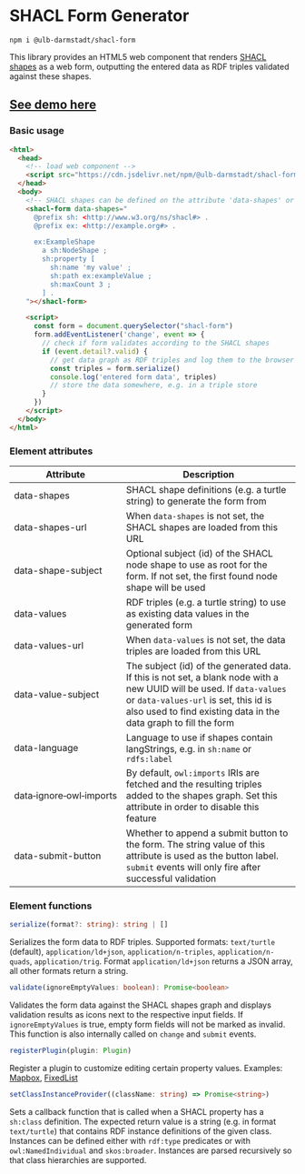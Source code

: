 # SHACL Form Generator

```
npm i @ulb-darmstadt/shacl-form
```

This library provides an HTML5 web component that renders [SHACL shapes](https://www.w3.org/TR/shacl/) as a web form, outputting the entered data as RDF triples validated against these shapes.

## [See demo here](https://ulb-darmstadt.github.io/shacl-form/)

### Basic usage
```html
<html>
  <head>
    <!-- load web component -->
    <script src="https://cdn.jsdelivr.net/npm/@ulb-darmstadt/shacl-form/dist/index.js" type="module"></script>
  </head>
  <body>
    <!-- SHACL shapes can be defined on the attribute 'data-shapes' or can be loaded by setting attribute 'data-shapes-url' -->
    <shacl-form data-shapes="
      @prefix sh: <http://www.w3.org/ns/shacl#> .
      @prefix ex: <http://example.org#> .

      ex:ExampleShape
        a sh:NodeShape ;
        sh:property [
          sh:name 'my value' ;
          sh:path ex:exampleValue ;
          sh:maxCount 3 ;
        ] .
    "></shacl-form>

    <script>
      const form = document.querySelector("shacl-form")
      form.addEventListener('change', event => {
        // check if form validates according to the SHACL shapes
        if (event.detail?.valid) {
          // get data graph as RDF triples and log them to the browser console
          const triples = form.serialize() 
          console.log('entered form data', triples)
          // store the data somewhere, e.g. in a triple store
        }
      })
    </script>
  </body>
</html>
```

### Element attributes
Attribute | Description
---|---
data-shapes | SHACL shape definitions (e.g. a turtle string) to generate the form from
data-shapes-url | When `data-shapes` is not set, the SHACL shapes are loaded from this URL
data-shape-subject | Optional subject (id) of the SHACL node shape to use as root for the form. If not set, the first found node shape will be used
data-values | RDF triples (e.g. a turtle string) to use as existing data values in the generated form
data-values-url | When `data-values` is not set, the data triples are loaded from this URL
data-value-subject | The subject (id) of the generated data. If this is not set, a blank node with a new UUID will be used. If `data-values` or `data-values-url` is set, this id is also used to find existing data in the data graph to fill the form
data-language | Language to use if shapes contain langStrings, e.g. in `sh:name` or `rdfs:label`
data&#x2011;ignore&#x2011;owl&#x2011;imports | By default, `owl:imports` IRIs are fetched and the resulting triples added to the shapes graph. Set this attribute in order to disable this feature
data-submit-button | Whether to append a submit button to the form. The string value of this attribute is used as the button label. `submit` events will only fire after successful validation

### Element functions
```typescript
serialize(format?: string): string | []
```

Serializes the form data to RDF triples. Supported formats:  `text/turtle` (default), `application/ld+json`, `application/n-triples`, `application/n-quads`, `application/trig`. Format `application/ld+json` returns a JSON array, all other formats return a string.

```typescript
validate(ignoreEmptyValues: boolean): Promise<boolean>
```
Validates the form data against the SHACL shapes graph and displays validation results as icons next to the respective input fields. If `ignoreEmptyValues` is true, empty form fields will not be marked as invalid. This function is also internally called on `change` and `submit` events.

```typescript
registerPlugin(plugin: Plugin)
```
Register a plugin to customize editing certain property values. Examples: [Mapbox](./src/plugins/mapbox.ts), [FixedList](./src/plugins/fixed-list.ts)

```typescript
setClassInstanceProvider((className: string) => Promise<string>)
```
Sets a callback function that is called when a SHACL property has a `sh:class` definition. The expected return value is a string (e.g. in format `text/turtle`) that contains RDF instance definitions of the given class. Instances can be defined either with `rdf:type` predicates or with `owl:NamedIndividual` and `skos:broader`. Instances are parsed recursively so that class hierarchies are supported.

